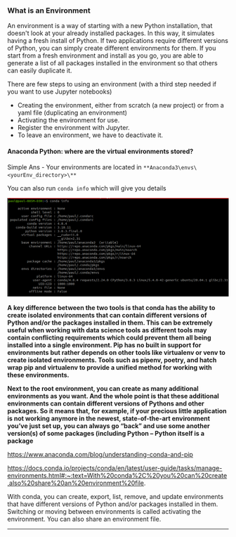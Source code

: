 ### What is an Environment

An environment is a way of starting with a new Python installation, that doesn't look at your already installed packages. In this way, it simulates having a fresh install of Python. If two applications require different versions of Python, you can simply create different environments for them. If you start from a fresh environment and install as you go, you are able to generate a list of all packages installed in the environment so that others can easily duplicate it.

There are few steps to using an environment (with a third step needed if you want to use Jupyter notebooks)

- Creating the environment, either from scratch (a new project) or from a yaml file (duplicating an environment)
- Activating the environment for use.
- Register the environment with Jupyter.
- To leave an environment, we have to deactivate it.

#### Anaconda Python: where are the virtual environments stored?

Simple Ans - Your environments are located in `**Anaconda3\envs\<yourEnv_directory>\**`

You can also run `conda info` which will give you details

![](assets/2020-08-13-02-26-34.png)

**A key difference between the two tools is that conda has the ability to create isolated environments that can contain different versions of Python and/or the packages installed in them. This can be extremely useful when working with data science tools as different tools may contain conflicting requirements which could prevent them all being installed into a single environment. Pip has no built in support for environments but rather depends on other tools like virtualenv or venv to create isolated environments. Tools such as pipenv, poetry, and hatch wrap pip and virtualenv to provide a unified method for working with these environments.**

**Next to the root environment, you can create as many additional environments as you want. And the whole point is that these additional environments can contain different versions of Pythons and other packages. So it means that, for example, if your precious little application is not working anymore in the newest, state-of-the-art environment you’ve just set up, you can always go “back” and use some another version(s) of some packages (including Python – Python itself is a package**

https://www.anaconda.com/blog/understanding-conda-and-pip

https://docs.conda.io/projects/conda/en/latest/user-guide/tasks/manage-environments.html#:~:text=With%20conda%2C%20you%20can%20create,also%20share%20an%20environment%20file.

With conda, you can create, export, list, remove, and update environments that have different versions of Python and/or packages installed in them. Switching or moving between environments is called activating the environment. You can also share an environment file.

---
